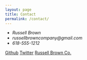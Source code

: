 ```yaml
---
layout: page
title: Contact
permalink: /contact/
---
```



<address>
	<ul>
		<li>Russell Brown</li>
		<li>russellbrowncompany@gmail.com</li>
		<li>618-555-1212</li>
	</ul>
</address>

[Github](https://github.com/rwbrown72)
[Twitter](http://twitter.com/rwbrown72)
[Russell Brown Co.](http://russellbrown.co)